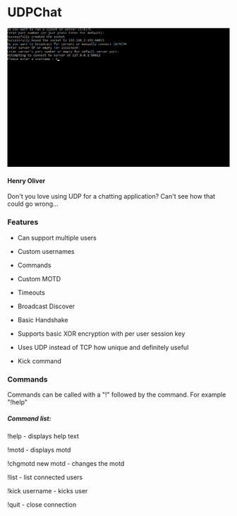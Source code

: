 # UDPChat
![Title](https://raw.githubusercontent.com/henry9836/UDPChat/master/title.gif)
#### Henry Oliver
Don't you love using UDP for a chatting application? Can't see how that could go wrong...

### Features

- Can support multiple users

- Custom usernames

- Commands

- Custom MOTD

- Timeouts

- Broadcast Discover

- Basic Handshake

- Supports basic XOR encryption with per user session key

- Uses UDP instead of TCP how unique and definitely useful

- Kick command

### Commands

Commands can be called with a "!" followed by the command. For example "!help"

##### Command list:

!help - displays help text

!motd - displays motd

!chgmotd new motd - changes the motd

!list - list connected users

!kick username - kicks user

!quit - close connection
